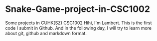 # Snake-Game-project-in-CSC1002
Some projects in CUHK(SZ) CSC1002
Hihi, I'm Lambert. This is the first code I submit in Github.
And in the following day, I will try to learn more about git, github and markdown format.
